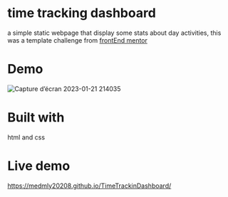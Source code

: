 # time tracking dashboard

 a simple static webpage that display some stats about day activities, this was a template challenge from [frontEnd mentor](https://www.frontendmentor.io/challenges)


# Demo





![Capture d’écran 2023-01-21 214035](https://user-images.githubusercontent.com/69359301/213886400-8cac9439-3f11-4fde-8635-e8e8d4a4d094.png)





# Built with 

 html and css

# Live demo

https://medmly20208.github.io/TimeTrackinDashboard/
